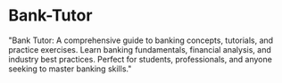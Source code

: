# Bank-Tutor
"Bank Tutor: A comprehensive guide to banking concepts, tutorials, and practice exercises. Learn banking fundamentals, financial analysis, and industry best practices. Perfect for students, professionals, and anyone seeking to master banking skills."
